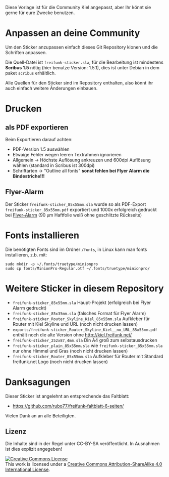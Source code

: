 Diese Vorlage ist für die Community Kiel angepasst, aber Ihr könnt sie gerne für eure Zwecke benutzen.

# Anpassen an deine Community
Um den Sticker anzupassen einfach dieses Git Repository klonen und die Schriften anpassen. 

Die Quell-Datei ist `freifunk-sticker.sla`, für die Bearbeitung ist mindestens **Scribus 1.5** nötig (hier benutze Version: 1.5.1), dies ist unter Debian in dem paket `scribus` erhältlich.

Alle Quellen für den Sticker sind im Repository enthalten, also könnt ihr auch einfach weitere Änderungen einbauen.

# Drucken

## als PDF exportieren
Beim Exportieren darauf achten:
* PDF-Version 1.5 auswählen
* Etwaige Fehler wegen leeren Textrahmen ignorieren
* Allgemein -> Höchste Auflösung ankreuzen und 600dpi Auflösung wählen (standard in Scribus ist 300dpi)
* Schriftarten -> "Outline all fonts" **sonst fehlen bei Flyer Alarm die Bindestriche!!!**

## Flyer-Alarm
Der Sticker `freifunk-sticker_85x55mm.sla` wurde so als PDF-Export `freifunk-sticker_85x55mm.pdf` exportiert und 1000x erfolgreich gedruckt bei [Flyer-Alarm](https://www.flyeralarm.com/de/shop/configurator/index/id/34/outdoor-aufkleber.html#159=586&160=609&161=615&162=585) (90 µm Haftfolie weiß ohne geschlitzte Rückseite)

# Fonts installieren
Die benötigten Fonts sind im Ordner `/fonts`, in Linux kann man fonts installieren, z.b. mit:

	sudo mkdir -p ~/.fonts/truetype/minionpro
	sudo cp fonts/MinionPro-Regular.otf ~/.fonts/truetype/minionpro/

# Weitere Sticker in diesem Repository

* `freifunk-sticker_85x55mm.sla` Haupt-Projekt (erfolgreich bei Flyer Alarm gedruckt)
* `freifunk-sticker_85x35mm.sla` (falsches Format für Flyer Alarm)
* `freifunk-sticker_Router_Skyline_Kiel_85x55mm.sla` Aufkleber für Router mit Kiel Skyline und URL (noch nicht drucken lassen)
 * `exports/freifunk-sticker_Router_Skyline_Kiel__no_URL_85x55mm.pdf` enthält noch die alte Version ohne http://kiel.freifunk.net/
* `freifunk-sticker_252x87,4mm.sla` Din A4 groß zum selbstausdrucken
* `freifunk-sticker_plain_85x55mm.sla` wie `freifunk-sticker_85x55mm.sla` nur ohne Himmel und Gras (noch nicht drucken lassen)
* `freifunk-sticker_Router_85x55mm.sla` Aufkleber für Router mit Standard freifunk.net Logo (noch nicht drucken lassen)

# Danksagungen
Dieser Sticker ist angelehnt an entsprechende das Faltblatt:

 * https://github.com/rubo77/freifunk-faltblatt-6-seiten/
 
Vielen Dank an an alle Beteiligten.
 
Lizenz
------
Die Inhalte sind in der Regel unter CC-BY-SA veröffentlicht. In Ausnahmen ist dies explizit angegeben!

<a rel="license" href="http://creativecommons.org/licenses/by-sa/4.0/"><img alt="Creative Commons License" style="border-width:0" src="https://i.creativecommons.org/l/by-sa/4.0/88x31.png" /></a><br />This work is licensed under a <a rel="license" href="http://creativecommons.org/licenses/by-sa/4.0/">Creative Commons Attribution-ShareAlike 4.0 International License</a>.
